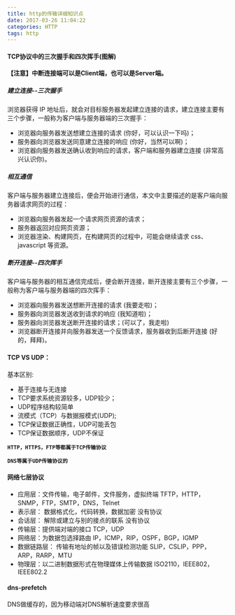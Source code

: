 ```yaml
---
title: http的传输详细知识点
date: 2017-03-26 11:04:22
categories: HTTP
tags: http
---
```

#### TCP协议中的三次握手和四次挥手(图解)

**【注意】中断连接端可以是Client端，也可以是Server端。**

##### 建立连接--三次握手

浏览器获得 IP 地址后，就会对目标服务器发起建立连接的请求，建立连接主要有三个步骤，一般称为客户端与服务器端的三次握手：

- 浏览器向服务器发送想建立连接的请求 (你好，可以认识一下吗)；
- 服务器向浏览器发送同意建立连接的响应 (你好，当然可以啊)；
- 浏览器向服务器发送确认收到响应的请求，客户端和服务器建立连接 (非常高兴认识你)。

##### 相互通信

客户端与服务器建立连接后，便会开始进行通信，本文中主要描述的是客户端向服务器请求网页的过程：

- 浏览器向服务器发起一个请求网页资源的请求；
- 服务器返回对应网页资源；
- 浏览器渲染、构建网页，在构建网页的过程中，可能会继续请求 css、javascript 等资源。

##### 断开连接--四次挥手

客户端与服务器的相互通信完成后，便会断开连接，断开连接主要有三个步骤，一般称为客户端与服务器端的四次挥手：

- 浏览器向服务器发送想断开连接的请求 (我要走啦)；
- 服务器向浏览器发送收到请求的响应 (我知道啦)；
- 服务器向浏览器发送断开连接的请求；(可以了，我走啦)
- 浏览器断开连接并向服务器发送一个反馈请求，服务器收到后断开连接 (好的，拜拜)。

#### TCP VS UDP：

基本区别:

- 基于连接与无连接
- TCP要求系统资源较多，UDP较少； 
- UDP程序结构较简单 
- 流模式（TCP）与数据报模式(UDP); 
- TCP保证数据正确性，UDP可能丢包 
- TCP保证数据顺序，UDP不保证 

**`HTTP，HTTPS，FTP等都属于TCP传输协议`**

**`DNS等属于UDP传输协议的`**

#### 网络七层协议

- 应用层：文件传输，电子邮件，文件服务，虚拟终端 TFTP，HTTP，SNMP，FTP，SMTP，DNS，Telnet
- 表示层： 数据格式化，代码转换，数据加密 没有协议
- 会话层： 解除或建立与别的接点的联系 没有协议
- 传输层：提供端对端的接口 TCP，UDP
- 网络层：为数据包选择路由 IP，ICMP，RIP，OSPF，BGP，IGMP
- 数据链路层： 传输有地址的帧以及错误检测功能 SLIP，CSLIP，PPP，ARP，RARP，MTU
- 物理层：以二进制数据形式在物理媒体上传输数据 ISO2110，IEEE802，IEEE802.2

####  dns-prefetch

DNS做缓存的，因为移动端对DNS解析速度要求很高


